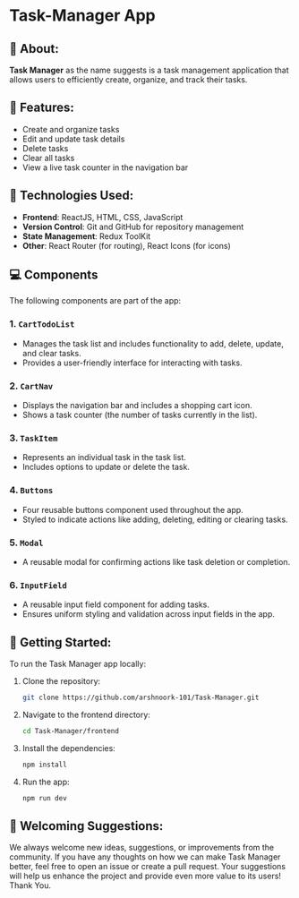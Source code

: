 # Task-Manager App

## 📙 About: 
**Task Manager** as the name suggests is a task management application that allows users to efficiently create, organize, and track their tasks. 

## 🌠 Features:

- Create and organize tasks
- Edit and update task details
- Delete tasks
- Clear all tasks
- View a live task counter in the navigation bar

## 🧰 Technologies Used:

- **Frontend**: ReactJS, HTML, CSS, JavaScript
- **Version Control**: Git and GitHub for repository management
- **State Management**: Redux ToolKit
- **Other**: React Router (for routing), React Icons (for icons)

## 💻 Components

The following components are part of the app:

### 1. **`CartTodoList`**
   - Manages the task list and includes functionality to add, delete, update, and clear tasks.
   - Provides a user-friendly interface for interacting with tasks.

### 2. **`CartNav`**
   - Displays the navigation bar and includes a shopping cart icon.
   - Shows a task counter (the number of tasks currently in the list).

### 3. **`TaskItem`**
   - Represents an individual task in the task list.
   - Includes options to update or delete the task.

### 4. **`Buttons`**
   - Four reusable buttons component used throughout the app.
   - Styled to indicate actions like adding, deleting, editing or clearing tasks.

### 5. **`Modal`**
   - A reusable modal for confirming actions like task deletion or completion.

### 6. **`InputField`**
   - A reusable input field component for adding tasks.
   - Ensures uniform styling and validation across input fields in the app.

## 🏁 Getting Started:

To run the Task Manager app locally:

1. Clone the repository:
   ```bash
   git clone https://github.com/arshnoork-101/Task-Manager.git
    ```

2. Navigate to the frontend directory:

    ```bash
    cd Task-Manager/frontend
    ```

3. Install the dependencies:
    ```bash
    npm install
    ```

4. Run the app:
    ```bash
    npm run dev
    ```

## 📃 Welcoming Suggestions:
We always welcome new ideas, suggestions, or improvements from the community. If you have any thoughts on how we can make Task Manager better, feel free to open an issue or create a pull request. Your suggestions will help us enhance the project and provide even more value to its users! Thank You.











